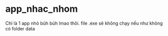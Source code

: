 # app_nhac_nhom

Chỉ là 1 app nhỏ bủh bủh lmao thôi. 
file .exe sẽ không chạy nếu như không có folder data

